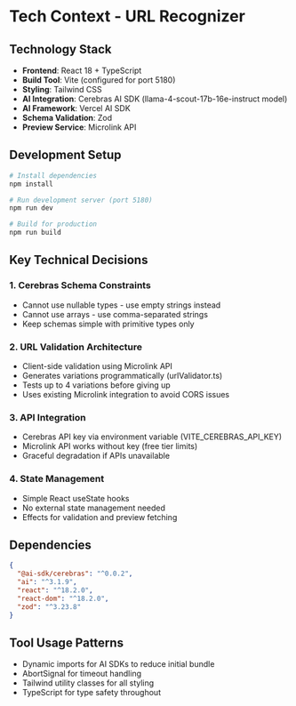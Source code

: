 # Tech Context - URL Recognizer

## Technology Stack
- **Frontend**: React 18 + TypeScript
- **Build Tool**: Vite (configured for port 5180)
- **Styling**: Tailwind CSS
- **AI Integration**: Cerebras AI SDK (llama-4-scout-17b-16e-instruct model)
- **AI Framework**: Vercel AI SDK
- **Schema Validation**: Zod
- **Preview Service**: Microlink API

## Development Setup
```bash
# Install dependencies
npm install

# Run development server (port 5180)
npm run dev

# Build for production
npm run build
```

## Key Technical Decisions

### 1. Cerebras Schema Constraints
- Cannot use nullable types - use empty strings instead
- Cannot use arrays - use comma-separated strings
- Keep schemas simple with primitive types only

### 2. URL Validation Architecture
- Client-side validation using Microlink API
- Generates variations programmatically (urlValidator.ts)
- Tests up to 4 variations before giving up
- Uses existing Microlink integration to avoid CORS issues

### 3. API Integration
- Cerebras API key via environment variable (VITE_CEREBRAS_API_KEY)
- Microlink API works without key (free tier limits)
- Graceful degradation if APIs unavailable

### 4. State Management
- Simple React useState hooks
- No external state management needed
- Effects for validation and preview fetching

## Dependencies
```json
{
  "@ai-sdk/cerebras": "^0.0.2",
  "ai": "^3.1.9",
  "react": "^18.2.0",
  "react-dom": "^18.2.0",
  "zod": "^3.23.8"
}
```

## Tool Usage Patterns
- Dynamic imports for AI SDKs to reduce initial bundle
- AbortSignal for timeout handling
- Tailwind utility classes for all styling
- TypeScript for type safety throughout
